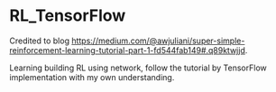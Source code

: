 # RL_TensorFlow
Credited to blog https://medium.com/@awjuliani/super-simple-reinforcement-learning-tutorial-part-1-fd544fab149#.q89ktwjjd.

Learning building RL using network, follow the tutorial by TensorFlow implementation with my own understanding.
